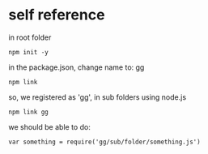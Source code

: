 
# self reference

in root folder

    npm init -y

in the package.json,
change name to: gg

    npm link

so, we registered as 'gg', in sub folders using node.js

    npm link gg

we should be able to do:

    var something = require('gg/sub/folder/something.js')
